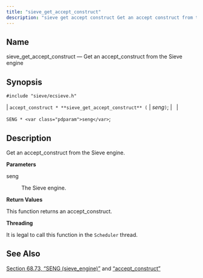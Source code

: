 ```yaml
---
title: "sieve_get_accept_construct"
description: "sieve get accept construct Get an accept construct from the Sieve engine accept construct sieve get accept construct seng SENG seng Get an accept construct from the Sieve engine seng The Sieve engine This function returns an accept construct It is legal to call this function in the Scheduler thread..."
---
```


<a name="apis.sieve_get_accept_construct"></a> 
## Name

sieve_get_accept_construct — Get an accept_construct from the Sieve engine

## Synopsis

`#include "sieve/ecsieve.h"`

| `accept_construct * **sieve_get_accept_construct** (` | <var class="pdparam">seng</var>`)`; |   |

`SENG * <var class="pdparam">seng</var>`;<a name="idp59973392"></a> 
## Description

Get an accept_construct from the Sieve engine.

**<a name="idp59974624"></a> Parameters**

<dl class="variablelist">

<dt>seng</dt>

<dd>

The Sieve engine.

</dd>

</dl>

**<a name="idp59977360"></a> Return Values**

This function returns an accept_construct.

**<a name="idp59978288"></a> Threading**

It is legal to call this function in the `Scheduler` thread.

<a name="idp59980144"></a> 
## See Also

[Section 68.73, “SENG (sieve_engine)”](structs.seng "68.73. SENG (sieve_engine)") and [“accept_construct”](/momentum/3/3-api/structs-accept-construct)